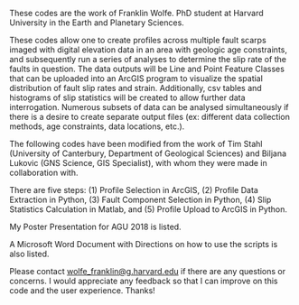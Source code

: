 These codes are the work of Franklin Wolfe. PhD student at Harvard University in the Earth and Planetary Sciences.

These codes allow one to create profiles across multiple fault scarps imaged with digital elevation data in an area with geologic age constraints, and subsequently run a series of analyses to determine the slip rate of the faults in question. The data outputs will be Line and Point Feature Classes that can be uploaded into an ArcGIS program to visualize the spatial distribution of fault slip rates and strain. Additionally, csv tables and histograms of slip statistics will be created to allow further data interrogation. Numerous subsets of data can be analysed simultaneously if there is a desire to create separate output files (ex: different data collection methods, age constraints, data locations, etc.). 

The following codes have been modified from the work of Tim Stahl (University of Canterbury, Department of Geological Sciences) and Biljana Lukovic (GNS Science, GIS Specialist), with whom they were made in collaboration with. 

There are five steps: (1) Profile Selection in ArcGIS, (2) Profile Data Extraction in Python,  (3) Fault Component Selection in Python, (4) Slip Statistics Calculation in Matlab, and (5) Profile Upload to ArcGIS in Python. 

My Poster Presentation for AGU 2018 is listed.

A Microsoft Word Document with Directions on how to use the scripts is also listed.

Please contact wolfe_franklin@g.harvard.edu if there are any questions or concerns. I would appreciate any feedback so that I can improve on this code and the user experience. Thanks!
